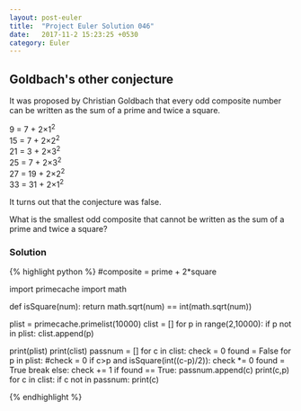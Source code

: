 ```yaml
---
layout: post-euler
title:  "Project Euler Solution 046"
date:   2017-11-2 15:23:25 +0530
category: Euler
---
```


<h2>Goldbach's other conjecture</h2>
<div><p>It was proposed by Christian Goldbach that every odd composite number can be written as the sum of a prime and twice a square.</p><p>9 = 7 + 2×1<sup>2</sup><br/>
15 = 7 + 2×2<sup>2</sup><br/>
21 = 3 + 2×3<sup>2</sup><br/>
25 = 7 + 2×3<sup>2</sup><br/>
27 = 19 + 2×2<sup>2</sup><br/>
33 = 31 + 2×1<sup>2</sup></p><p>It turns out that the conjecture was false.</p><p>What is the smallest odd composite that cannot be written as the sum of a prime and twice a square?</p></div>

### Solution

{% highlight python %}
#composite = prime + 2*square

import primecache
import math

def isSquare(num):
    return math.sqrt(num) == int(math.sqrt(num))

plist = primecache.primelist(10000)
clist = []
for p in range(2,10000):
    if p not in plist:
        clist.append(p)

print(plist)
print(clist)
passnum = []
for c in clist:
    check = 0
    found = False
    for p in plist:
        #check = 0
        if c>p and isSquare(int((c-p)/2)):
            check *= 0
            found = True
            break
        else:
            check += 1
    if found == True:
        passnum.append(c)
        print(c,p)
for c in clist:
    if c not in passnum:
        print(c)

{% endhighlight %}
